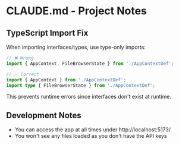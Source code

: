 # CLAUDE.md - Project Notes

## TypeScript Import Fix

When importing interfaces/types, use type-only imports:

```typescript
// ❌ Wrong
import { AppContext, FileBrowserState } from './AppContextDef';

// ✅ Correct
import { AppContext } from './AppContextDef';
import type { FileBrowserState } from './AppContextDef';
```

This prevents runtime errors since interfaces don't exist at runtime.

## Development Notes

- You can access the app at all times under http://localhost:5173/
- You won't see any files loaded as you don't have the API keys